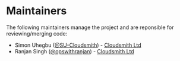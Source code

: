 # Maintainers

The following maintainers manage the project and are reponsible for reviewing/merging code:

- Simon Uhegbu ([@SU-Cloudsmith](https://github.com/su-cloudsmith)) - [Cloudsmith Ltd](https://cloudsmith.io)
- Ranjan Singh ([@opswithranjan](https://github.com/opswithranjan)) - [Cloudsmith Ltd](https://cloudsmith.io)
